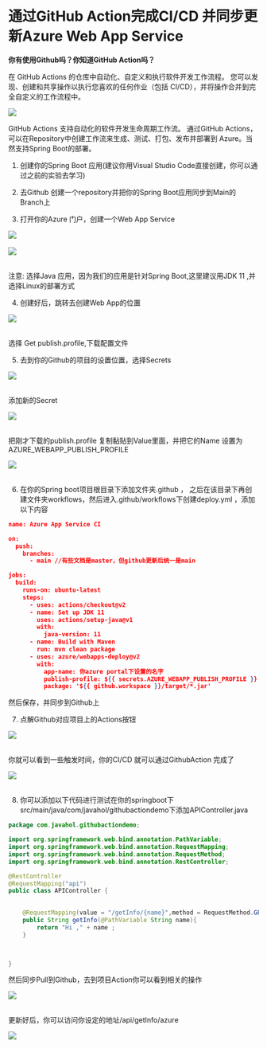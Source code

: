 # **通过GitHub Action完成CI/CD 并同步更新Azure Web App Service**

**你有使用Github吗？你知道GitHub Action吗？**

在 GitHub Actions 的仓库中自动化、自定义和执行软件开发工作流程。 您可以发现、创建和共享操作以执行您喜欢的任何作业（包括 CI/CD），并将操作合并到完全自定义的工作流程中。

<img src="./img/600.png"/>


GitHub Actions 支持自动化的软件开发生命周期工作流。 通过GitHub Actions，可以在Repository中创建工作流来生成、测试、打包、发布并部署到 Azure。当然支持Spring Boot的部署。

1. 创建你的Spring Boot 应用(建议你用Visual Studio Code直接创建，你可以通过之前的实验去学习)

2. 去Github 创建一个repository并把你的Spring Boot应用同步到Main的Branch上

3. 打开你的Azure 门户，创建一个Web App Service


<img src="./img/601.png"/><br/><br/>
<img src="./img/602.png"/><br/><br/>

注意: 选择Java 应用，因为我们的应用是针对Spring Boot,这里建议用JDK 11 ,并选择Linux的部署方式

4. 创建好后，跳转去创建Web App的位置


<img src="./img/603.png"/><br/><br/>

选择 Get publish.profile,下载配置文件

5. 去到你的Github的项目的设置位置，选择Secrets


<img src="./img/604.png"/><br/><br/>

添加新的Secret

<img src="./img/605.png"/><br/><br/>

把刚才下载的publish.profile 复制黏贴到Value里面，并把它的Name 设置为AZURE_WEBAPP_PUBLISH_PROFILE  

<img src="./img/606.png"/><br/><br/>

6. 在你的Spring boot项目根目录下添加文件夹.github ， 之后在该目录下再创建文件夹workflows，然后进入.github/workflows下创建deploy.yml ，添加以下内容

```json
name: Azure App Service CI

on:
  push:
    branches:
      - main //有些文档是master，但github更新后统一是main

jobs:
  build:
    runs-on: ubuntu-latest
    steps:
      - uses: actions/checkout@v2
      - name: Set up JDK 11
        uses: actions/setup-java@v1
        with:
          java-version: 11
      - name: Build with Maven
        run: mvn clean package
      - uses: azure/webapps-deploy@v2
        with:
          app-name: 你azure portal下设置的名字
          publish-profile: ${{ secrets.AZURE_WEBAPP_PUBLISH_PROFILE }} 
          package: '${{ github.workspace }}/target/*.jar'
```

然后保存，并同步到Github上

7.  点解Github对应项目上的Actions按钮

<img src="./img/608.png"/><br/><br/>

你就可以看到一些触发时间，你的CI/CD 就可以通过GithubAction 完成了


<img src="./img/607.png"/><br/><br/>

8. 你可以添加以下代码进行测试在你的springboot下src/main/java/com/javahol/githubactiondemo下添加APIController.java

```java
package com.javahol.githubactiondemo;

import org.springframework.web.bind.annotation.PathVariable;
import org.springframework.web.bind.annotation.RequestMapping;
import org.springframework.web.bind.annotation.RequestMethod;
import org.springframework.web.bind.annotation.RestController;

@RestController
@RequestMapping("api")
public class APIController {

    
    @RequestMapping(value = "/getInfo/{name}",method = RequestMethod.GET)
    public String getInfo(@PathVariable String name){
        return "Hi ," + name ;
    }


    
}
```

然后同步Pull到Github，去到项目Action你可以看到相关的操作


<img src="./img/609.png"/><br/><br/>

更新好后，你可以访问你设定的地址/api/getInfo/azure



<img src="./img/610.png"/><br/><br/>














